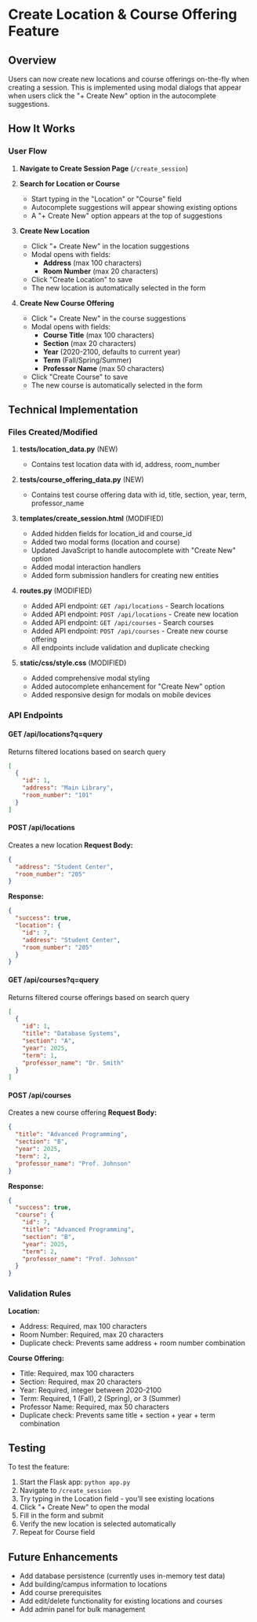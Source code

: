 # Create Location & Course Offering Feature

## Overview
Users can now create new locations and course offerings on-the-fly when creating a session. This is implemented using modal dialogs that appear when users click the "+ Create New" option in the autocomplete suggestions.

## How It Works

### User Flow

1. **Navigate to Create Session Page** (`/create_session`)
2. **Search for Location or Course**
   - Start typing in the "Location" or "Course" field
   - Autocomplete suggestions will appear showing existing options
   - A "+ Create New" option appears at the top of suggestions

3. **Create New Location**
   - Click "+ Create New" in the location suggestions
   - Modal opens with fields:
     - **Address** (max 100 characters)
     - **Room Number** (max 20 characters)
   - Click "Create Location" to save
   - The new location is automatically selected in the form

4. **Create New Course Offering**
   - Click "+ Create New" in the course suggestions
   - Modal opens with fields:
     - **Course Title** (max 100 characters)
     - **Section** (max 20 characters)
     - **Year** (2020-2100, defaults to current year)
     - **Term** (Fall/Spring/Summer)
     - **Professor Name** (max 50 characters)
   - Click "Create Course" to save
   - The new course is automatically selected in the form

## Technical Implementation

### Files Created/Modified

1. **tests/location_data.py** (NEW)
   - Contains test location data with id, address, room_number

2. **tests/course_offering_data.py** (NEW)
   - Contains test course offering data with id, title, section, year, term, professor_name

3. **templates/create_session.html** (MODIFIED)
   - Added hidden fields for location_id and course_id
   - Added two modal forms (location and course)
   - Updated JavaScript to handle autocomplete with "Create New" option
   - Added modal interaction handlers
   - Added form submission handlers for creating new entities

4. **routes.py** (MODIFIED)
   - Added API endpoint: `GET /api/locations` - Search locations
   - Added API endpoint: `POST /api/locations` - Create new location
   - Added API endpoint: `GET /api/courses` - Search courses
   - Added API endpoint: `POST /api/courses` - Create new course offering
   - All endpoints include validation and duplicate checking

5. **static/css/style.css** (MODIFIED)
   - Added comprehensive modal styling
   - Added autocomplete enhancement for "Create New" option
   - Added responsive design for modals on mobile devices

### API Endpoints

#### GET /api/locations?q=query
Returns filtered locations based on search query
```json
[
  {
    "id": 1,
    "address": "Main Library",
    "room_number": "101"
  }
]
```

#### POST /api/locations
Creates a new location
**Request Body:**
```json
{
  "address": "Student Center",
  "room_number": "205"
}
```
**Response:**
```json
{
  "success": true,
  "location": {
    "id": 7,
    "address": "Student Center",
    "room_number": "205"
  }
}
```

#### GET /api/courses?q=query
Returns filtered course offerings based on search query
```json
[
  {
    "id": 1,
    "title": "Database Systems",
    "section": "A",
    "year": 2025,
    "term": 1,
    "professor_name": "Dr. Smith"
  }
]
```

#### POST /api/courses
Creates a new course offering
**Request Body:**
```json
{
  "title": "Advanced Programming",
  "section": "B",
  "year": 2025,
  "term": 2,
  "professor_name": "Prof. Johnson"
}
```
**Response:**
```json
{
  "success": true,
  "course": {
    "id": 7,
    "title": "Advanced Programming",
    "section": "B",
    "year": 2025,
    "term": 2,
    "professor_name": "Prof. Johnson"
  }
}
```

### Validation Rules

**Location:**
- Address: Required, max 100 characters
- Room Number: Required, max 20 characters
- Duplicate check: Prevents same address + room number combination

**Course Offering:**
- Title: Required, max 100 characters
- Section: Required, max 20 characters
- Year: Required, integer between 2020-2100
- Term: Required, 1 (Fall), 2 (Spring), or 3 (Summer)
- Professor Name: Required, max 50 characters
- Duplicate check: Prevents same title + section + year + term combination

## Testing

To test the feature:

1. Start the Flask app: `python app.py`
2. Navigate to `/create_session`
3. Try typing in the Location field - you'll see existing locations
4. Click "+ Create New" to open the modal
5. Fill in the form and submit
6. Verify the new location is selected automatically
7. Repeat for Course field

## Future Enhancements

- Add database persistence (currently uses in-memory test data)
- Add building/campus information to locations
- Add course prerequisites
- Add edit/delete functionality for existing locations and courses
- Add admin panel for bulk management

